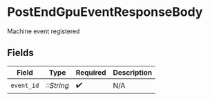 # PostEndGpuEventResponseBody

Machine event registered


## Fields

| Field              | Type               | Required           | Description        |
| ------------------ | ------------------ | ------------------ | ------------------ |
| `event_id`         | *::String*         | :heavy_check_mark: | N/A                |